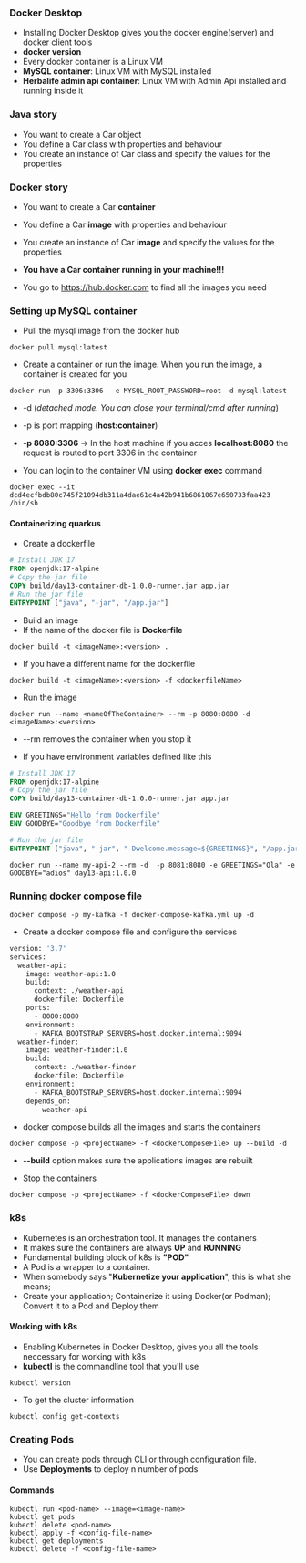 ### Docker Desktop

* Installing Docker Desktop gives you the docker engine(server) and docker client tools
* **docker version**
* Every docker container is a Linux VM
* **MySQL container**: Linux VM with MySQL installed
* **Herbalife admin api container**: Linux VM with Admin Api installed and running inside it

### Java story

* You want to create a Car object
* You define a Car class with properties and behaviour
* You create an instance of Car class and specify the values for the properties


### Docker story

* You want to create a Car **container**
* You define a Car **image** with properties and behaviour
* You create an instance of Car **image** and specify the values for the properties
* **You have a Car container running in your machine!!!**

* You go to https://hub.docker.com to find all the images you need

### Setting up MySQL container

* Pull the mysql image from the docker hub

```
docker pull mysql:latest
```

* Create a container or run the image. When you run the image, a container is created for you

```
docker run -p 3306:3306  -e MYSQL_ROOT_PASSWORD=root -d mysql:latest
```

* -d (*detached mode. You can close your terminal/cmd after running*)
* -p is port mapping (**host:container**)
* **-p 8080:3306** -> In the host machine if you acces **localhost:8080** the request is routed to port 3306 in the container 

* You can login to the container VM using **docker exec** command

```
docker exec --it dcd4ecfbdb80c745f21094db311a4dae61c4a42b941b6861067e650733faa423 /bin/sh
```

#### Containerizing quarkus

* Create a dockerfile

``` Dockerfile
# Install JDK 17
FROM openjdk:17-alpine
# Copy the jar file
COPY build/day13-container-db-1.0.0-runner.jar app.jar
# Run the jar file
ENTRYPOINT ["java", "-jar", "/app.jar"]

```

* Build an image
* If the name of the docker file is **Dockerfile**

```
docker build -t <imageName>:<version> .
```

* If you have a different name for the dockerfile

```
docker build -t <imageName>:<version> -f <dockerfileName>
```

* Run the image

```
docker run --name <nameOfTheContainer> --rm -p 8080:8080 -d <imageName>:<version>
```

* --rm removes the container when you stop it

* If you have environment variables defined like this

``` Dockerfile
# Install JDK 17
FROM openjdk:17-alpine
# Copy the jar file
COPY build/day13-container-db-1.0.0-runner.jar app.jar

ENV GREETINGS="Hello from Dockerfile"
ENV GOODBYE="Goodbye from Dockerfile"

# Run the jar file
ENTRYPOINT ["java", "-jar", "-Dwelcome.message=${GREETINGS}", "/app.jar"]

```


```
docker run --name my-api-2 --rm -d  -p 8081:8080 -e GREETINGS="Ola" -e GOODBYE="adios" day13-api:1.0.0

```

### Running docker compose file

```
docker compose -p my-kafka -f docker-compose-kafka.yml up -d
```

* Create a docker compose file and configure the services

``` dockerfile
version: '3.7'
services:
  weather-api:
    image: weather-api:1.0
    build:
      context: ./weather-api
      dockerfile: Dockerfile
    ports:
      - 8080:8080
    environment:
      - KAFKA_BOOTSTRAP_SERVERS=host.docker.internal:9094
  weather-finder:
    image: weather-finder:1.0
    build:
      context: ./weather-finder
      dockerfile: Dockerfile
    environment:
      - KAFKA_BOOTSTRAP_SERVERS=host.docker.internal:9094
    depends_on:
      - weather-api

```

* docker compose builds all the images and starts the containers

```
docker compose -p <projectName> -f <dockerComposeFile> up --build -d
```

* **--build** option makes sure the applications images are rebuilt

* Stop the containers

```
docker compose -p <projectName> -f <dockerComposeFile> down
```

### k8s

* Kubernetes is an orchestration tool. It manages the containers
* It makes sure the containers are always **UP** and **RUNNING**
* Fundamental building block of k8s is **"POD"**
* A Pod is a wrapper to a container.
* When somebody says "**Kubernetize your application**", this is what she means; 
* Create your application; Containerize it using Docker(or Podman); Convert it to a Pod and Deploy them

#### Working with k8s

* Enabling Kubernetes in Docker Desktop, gives you all the tools neccessary for working with k8s
* **kubectl** is the commandline tool that you'll use

```
kubectl version
```

* To get the cluster information 

```
kubectl config get-contexts
```

### Creating Pods

* You can create pods through CLI or through configuration file.
* Use **Deployments** to deploy n number of pods

#### Commands

```
kubectl run <pod-name> --image=<image-name>
kubectl get pods
kubectl delete <pod-name>
kubectl apply -f <config-file-name>
kubectl get deployments
kubectl delete -f <config-file-name>
```




























